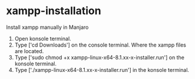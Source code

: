 # xampp-installation
Install xampp manually in Manjaro


1) Open konsole terminal. 
2) Type ['cd Downloads'] on the console terminal. Where the xampp files are located. 
3) Type ['sudo chmod +x xampp-linux-x64-8.1.xx-x-installer.run'] on the konsole terminal.
4) Type ['./xampp-linux-x64-8.1.xx-x-installer.run'] in the konsole terminal.

